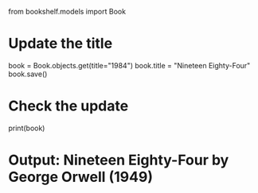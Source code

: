 from bookshelf.models import Book

# Update the title
book = Book.objects.get(title="1984")
book.title = "Nineteen Eighty-Four"
book.save()

# Check the update
print(book)
# Output: Nineteen Eighty-Four by George Orwell (1949)